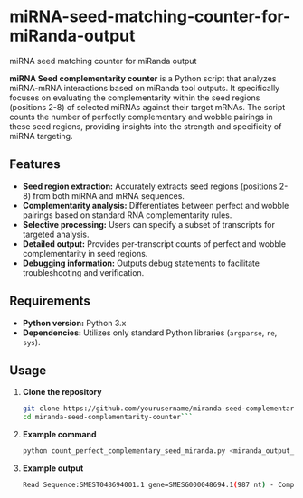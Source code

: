 # miRNA-seed-matching-counter-for-miRanda-output
miRNA seed matching counter for miRanda output

**miRNA Seed complementarity counter** is a Python script that analyzes miRNA-mRNA interactions based on miRanda tool outputs. It specifically focuses on evaluating the complementarity within the seed regions (positions 2-8) of selected miRNAs against their target mRNAs. The script counts the number of perfectly complementary and wobble pairings in these seed regions, providing insights into the strength and specificity of miRNA targeting.

## Features

- **Seed region extraction:** Accurately extracts seed regions (positions 2-8) from both miRNA and mRNA sequences.
- **Complementarity analysis:** Differentiates between perfect and wobble pairings based on standard RNA complementarity rules.
- **Selective processing:** Users can specify a subset of transcripts for targeted analysis.
- **Detailed output:** Provides per-transcript counts of perfect and wobble complementarity in seed regions.
- **Debugging information:** Outputs debug statements to facilitate troubleshooting and verification.

## Requirements

- **Python version:** Python 3.x
- **Dependencies:** Utilizes only standard Python libraries (`argparse`, `re`, `sys`).

## Usage

1. **Clone the repository**

   ```bash
   git clone https://github.com/yourusername/miranda-seed-complementarity-counter.git
   cd miranda-seed-complementarity-counter```
2. **Example command**
   ```bash
   python count_perfect_complementary_seed_miranda.py <miranda_output_file> <selected_transcripts_file>```
3. **Example output**
   ```bash
   Read Sequence:SMEST048694001.1 gene=SMESG000048694.1(987 nt) - Complementary nucleotides in Seed: 6 (Wobble pairings in Seed: 0)```
